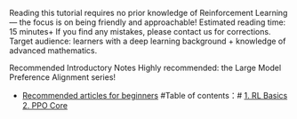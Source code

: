 Reading this tutorial requires no prior knowledge of Reinforcement Learning — the focus is on being friendly and approachable!
Estimated reading time: 15 minutes+
If you find any mistakes, please contact us for corrections.
Target audience: learners with a deep learning background + knowledge of advanced mathematics.

Recommended Introductory Notes
Highly recommended: the Large Model Preference Alignment series!
- [Recommended articles for beginners](articles.md)
#Table of contents：#
[1. RL Basics](01_RLBasics.md)
[2. PPO Core](02_PPOTheory.md)
